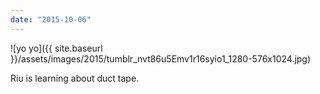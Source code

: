 ```yaml
---
date: "2015-10-06"
---
```


![yo yo]({{ site.baseurl }}/assets/images/2015/tumblr_nvt86u5Emv1r16syio1_1280-576x1024.jpg)

Riu is learning about duct tape.
